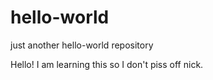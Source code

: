 # hello-world
just another hello-world repository

Hello! I am learning this so I don't piss off nick.
